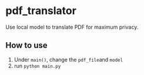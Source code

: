 # pdf_translator

Use local model to translate PDF for maximum privacy.

## How to use
1. Under `main()`, change the `pdf_file`and `model`
2. run `python main.py`